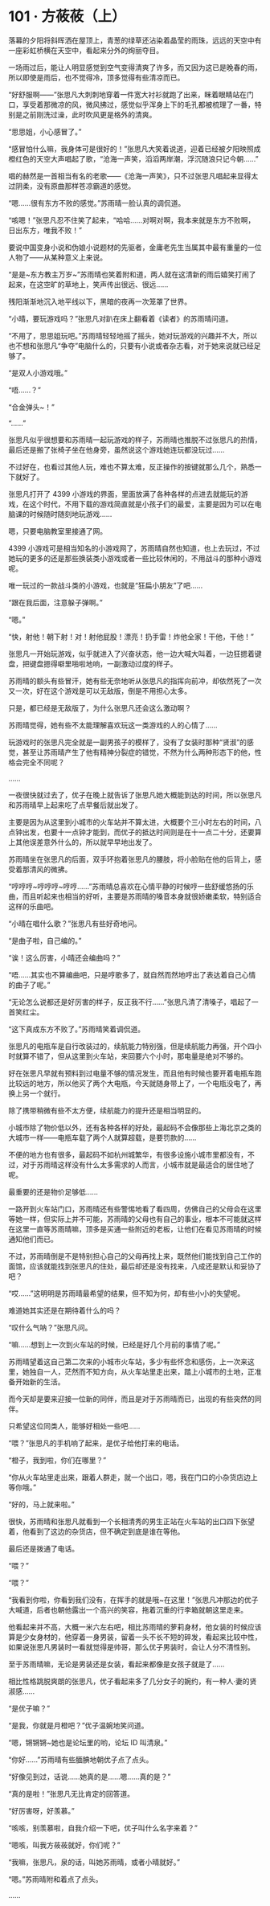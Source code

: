 # 101 · 方莜莜（上）

落幕的夕阳将斜晖洒在屋顶上，青葱的绿草还沾染着晶莹的雨珠，远远的天空中有一座彩虹桥横在天空中，看起来分外的绚丽夺目。

一场雨过后，能让人明显感觉到空气变得清爽了许多，而又因为这已是晚春的雨，所以即使是雨后，也不觉得冷，顶多觉得有些清凉而已。

“好舒服啊——”张思凡大刺刺地穿着一件宽大衬衫就跑了出来，眯着眼睛站在门口，享受着那微凉的风，微风拂过，感觉似乎浑身上下的毛孔都被梳理了一番，特别是之前刚洗过澡，此时吹风更是格外的清爽。

“思思姐，小心感冒了。”

“感冒怕什么嘛，我身体可是很好的！”张思凡大笑着说道，迎着已经被夕阳映照成橙红色的天空大声唱起了歌，“沧海一声笑，滔滔两岸潮，浮沉随浪只记今朝……”

唱的赫然是一首相当有名的老歌——《沧海一声笑》，只不过张思凡唱起来显得太过阴柔，没有原曲那样苍凉霸道的感觉。

“嗯……很有东方不败的感觉。”苏雨晴一脸认真的调侃道。

“咳嗯！”张思凡忍不住笑了起来，“哈哈……对啊对啊，我本来就是东方不败啊，日出东方，唯我不败！”

要说中国变身小说和伪娘小说题材的先驱者，金庸老先生当属其中最有重量的一位人物了——从某种意义上来说。

“是是\~东方教主万岁\~”苏雨晴也笑着附和道，两人就在这清新的雨后嬉笑打闹了起来，在这空旷的草地上，笑声传出很远、很远……

残阳渐渐地沉入地平线以下，黑暗的夜再一次笼罩了世界。

“小晴，要玩游戏吗？”张思凡对趴在床上翻看着《读者》的苏雨晴问道。

“不用了，思思姐玩吧。”苏雨晴轻轻地摇了摇头，她对玩游戏的兴趣并不大，所以也不想和张思凡“争夺”电脑什么的，只要有小说或者杂志看，对于她来说就已经足够了。

“是双人小游戏哦。”

“唔……？”

“合金弹头\~！”

“……”

张思凡似乎很想要和苏雨晴一起玩游戏的样子，苏雨晴也推脱不过张思凡的热情，最后还是搬了张椅子坐在他身旁，虽然说这个游戏她连玩都没玩过……

不过好在，也看过其他人玩，难也不算太难，反正操作的按键就那么几个，熟悉一下就好了。

张思凡打开了 4399 小游戏的界面，里面放满了各种各样的点进去就能玩的游戏，在这个时代，不用下载的游戏简直就是小孩子们的最爱，主要是因为可以在电脑课的时候随时随刻地玩游戏……

嗯，只要电脑教室里接通了网。

4399 小游戏可是相当知名的小游戏网了，苏雨晴自然也知道，也上去玩过，不过她玩的更多的还是那些换装类小游戏或者一些比较休闲的，不用战斗的那种小游戏呢。

唯一玩过的一款战斗类的小游戏，也就是“狂扁小朋友”了吧……

“跟在我后面，注意躲子弹啊。”

“嗯。”

“快，射他！朝下射！对！射他屁股！漂亮！扔手雷！炸他全家！干他，干他！”

张思凡一开始玩游戏，似乎就进入了兴奋状态，他一边大喊大叫着，一边狂摁着键盘，把键盘摁得噼里啪啦地响，一副激动过度的样子。

苏雨晴的额头有些冒汗，她有些无奈地听从张思凡的指挥向前冲，却依然死了一次又一次，好在这个游戏是可以无敌版，倒是不用担心太多。

只是，都已经是无敌版了，为什么张思凡还会这么激动啊？

苏雨晴觉得，她有些不太能理解喜欢玩这一类游戏的人的心情了……

玩游戏时的张思凡完全就是一副男孩子的模样了，没有了女装时那种“贤淑”的感觉，甚至让苏雨晴产生了他有精神分裂症的错觉，不然为什么两种形态下的他，性格会完全不同呢？

……

一夜很快就过去了，优子在晚上就告诉了张思凡她大概能到达的时间，所以张思凡和苏雨晴早上起来吃了点早餐后就出发了。

主要是因为从这里到小城市的火车站并不算太进，大概要个三小时左右的时间，八点钟出发，也要十一点钟才能到，而优子的抵达时间则是在十一点二十分，还要算上其他误差意外什么的，所以就早早地出发了。

苏雨晴坐在张思凡的后面，双手环抱着张思凡的腰肢，将小脸贴在他的后背上，感受着那清风的微拂。

“哼哼哼\~哼哼哼\~哼哼……”苏雨晴总喜欢在心情平静的时候哼一些舒缓悠扬的乐曲，而且听起来也相当的好听，主要是苏雨晴的嗓音本身就很娇嫩柔软，特别适合这样的乐曲吧。

“小晴在唱什么歌？”张思凡有些好奇地问。

“是曲子啦，自己编的。”

“诶！这么厉害，小晴还会编曲吗？”

“唔……其实也不算编曲吧，只是哼歌多了，就自然而然地哼出了表达着自己心情的曲子了呢。”

“无论怎么说都还是好厉害的样子，反正我不行……”张思凡清了清嗓子，唱起了一首笑红尘。

“这下真成东方不败了。”苏雨晴笑着调侃道。

张思凡的电瓶车是自行改装过的，续航能力特别强，但是续航能力再强，开个四小时就算不错了，但从这里到火车站，来回要六个小时，那电量是绝对不够的。

好在张思凡早就有预料到过电量不够的情况发生，而且他有时候也要开着电瓶车跑比较远的地方，所以他买了两个大电瓶，今天就随身带上了，一个电瓶没电了，再换上另一个就行。

除了携带稍微有些不太方便，续航能力的提升还是相当明显的。

小城市除了物价低以外，还有各种各样的好处，最起码不会像那些上海北京之类的大城市一样——电瓶车载了两个人就算超载，是要罚款的……

不便的地方也有很多，最起码不如杭州城繁华，有很多设施小城市里都没有，不过，对于苏雨晴这样没有什么太多需求的人而言，小城市就是最适合的居住地了呢。

最重要的还是物价足够低……

一路开到火车站门口，苏雨晴还有些警惕地看了看四周，仿佛自己的父母会在这里等她一样，但实际上并不可能，苏雨晴的父母也有自己的事业，根本不可能就这样在这里一直等苏雨晴嘛，顶多是买通一些附近的老板，让他们在看见苏雨晴的时候通知他们而已。

不过，苏雨晴倒是不是特别担心自己的父母再找上来，既然他们能找到自己工作的面馆，应该就能找到张思凡的住处，最后却还是没有找来，八成还是默认和妥协了吧？

“哎……”这明明是苏雨晴最希望的结果，但不知为何，却有些小小的失望呢。

难道她其实还是在期待着什么的吗？

“叹什么气呐？”张思凡问。

“嘛……想到上一次到火车站的时候，已经是好几个月前的事情了呢。”

苏雨晴望着这自己第二次来的小城市火车站，多少有些怀念和感伤，上一次来这里，她独自一人，茫然而不知方向，从火车站里走出来，踏上小城市的土地，正准备开始新的生活。

而今天却是要来迎接一位新的同伴，而且是对于苏雨晴而已，出现的有些突然的同伴。

只希望这位同类人，能够好相处一些吧……

“喂？”张思凡的手机响了起来，是优子给他打来的电话。

“橙子，我到啦，你们在哪里？”

“你从火车站里走出来，跟着人群走，就一个出口，嗯，我在门口的小杂货店边上等你哦。”

“好的，马上就来啦。”

很快，苏雨晴和张思凡就看到一个长相清秀的男生正站在火车站的出口四下张望着，他看到了这边的杂货店，但不确定到底是谁在等他。

最后还是拨通了电话。

“喂？”

“喂？”

“我看到你啦，你看到我们没有，在挥手的就是哦\~在这里！”张思凡冲那边的优子大喊道，后者也朝他露出一个高兴的笑容，拖着沉重的行李箱就朝这里走来。

他看起来并不高，大概一米六左右吧，相比苏雨晴的萝莉身材，他女装的时候应该算是少女身材的，他穿着一身男装，留着一头不长不短的碎发，看起来比较中性，如果说张思凡男装时一看就觉得是帅哥，那么优子男装时，会让人分不清性别。

至于苏雨晴嘛，无论是男装还是女装，看起来都像是女孩子就是了……

相比性格跳脱爽朗的张思凡，优子看起来多了几分女子的婉约，有一种人·妻的贤淑感……

“是优子嘛？”

“是我，你就是月橙吧？”优子温婉地笑问道。

“嗯，锵锵锵\~她也是论坛里的哟，论坛 ID 叫清泉。”

“你好……”苏雨晴有些腼腆地朝优子点了点头。

“好像见到过，话说……她真的是……嗯……真的是？”

“真的是啦！”张思凡无比肯定的回答道。

“好厉害呀，好羡慕。”

“咳咳，别羡慕啦，自我介绍一下吧，优子叫什么名字来着？”

“嗯咳，叫我方莜莜就好，你们呢？”

“我嘛，张思凡，泉的话，叫她苏雨晴，或者小晴就好。”

“嗯。”苏雨晴附和着点了点头。

……

